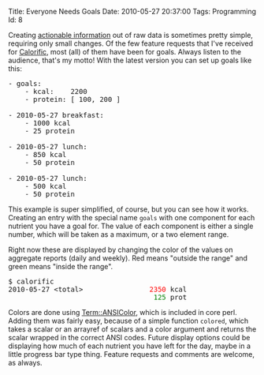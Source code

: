 Title: Everyone Needs Goals
Date:  2010-05-27 20:37:00
Tags:  Programming
Id:    8

Creating [actionable information][1] out of raw data is sometimes pretty simple, requiring only small changes. Of the few feature requests that I've received for [Calorific][], most (all) of them have been for goals. Always listen to the audience, that's my motto! With the latest version you can set up goals like this:

<pre>
- goals: 
    - kcal:    2200
    - protein: [ 100, 200 ]
    
- 2010-05-27 breakfast:
    - 1000 kcal
    - 25 protein

- 2010-05-27 lunch:
    - 850 kcal
    - 50 protein
    
- 2010-05-27 lunch:
    - 500 kcal
    - 50 protein
</pre>

This example is super simplified, of course, but you can see how it works. Creating an entry with the special name `goals` with one component for each nutrient you have a goal for. The value of each component is either a single number, which will be taken as a maximum, or a two element range.

Right now these are displayed by changing the color of the values on aggregate reports (daily and weekly). Red means "outside the range" and green means "inside the range".

<pre>
$ calorific
2010-05-27 &lt;total&gt;                <font color="red">2350</font> kcal
                                   <font color="green">125</font> prot
</pre>

Colors are done using [Term::ANSIColor][], which is included in core perl. Adding them was fairly easy, because of a simple function `colored`, which takes a scalar or an arrayref of scalars and a color argument and returns the scalar wrapped in the correct ANSI codes. Future display options could be displaying how much of each nutrient you have left for the day, maybe in a little progress bar type thing. Feature requests and comments are welcome, as always.

[1]:               2010-05-12-actionable-information.html
[Calorific]:       http://github.com/peterkeen/calorific
[Term::ANSIColor]: http://perldoc.perl.org/Term/ANSIColor.html
